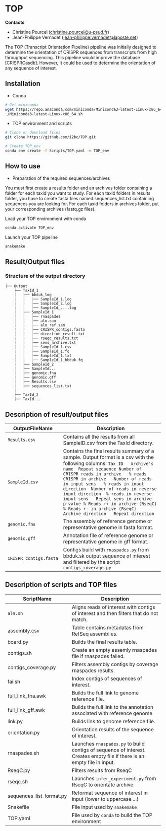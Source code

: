 # TOP

**Contacts**

- Christine Pourcel (<christine.pourcel@u-psud.fr>)
- Jean-Philippe Vernadet (<jean-philippe.vernadet@laposte.net>)

The TOP (Transcript Orientation Pipeline) pipeline was initially designed to determine the orientation of CRISPR sequences from transcripts from high throughput sequencing. This pipeline would improve the database [CRISPRCasdb]. However, it could be used to determine the orientation of any sequence of interest.

## Installation

* Conda

```bash
# Get miniconda 
wget https://repo.anaconda.com/miniconda/Miniconda3-latest-Linux-x86_64.sh;
./Miniconda3-latest-Linux-x86_64.sh
```

* TOP environment and scripts
```bash
# Clone or download files
git clone https://github.com/i2bc/TOP.git
```

```bash
# Create TOP_env
conda env create -f Scripts/TOP.yaml -n TOP_env
```
## How to use

* Preparation of the required sequences/archives

You must first create a results folder and an archives folder containing a folder for each taxid you want to study. For each taxid folders in results folder, you have to create fasta files named sequences_list.txt containing sequences you are looking for. For each taxid folders in archives folder, put your corresponding archives (fastq.gz files).

Load your TOP environment with conda
```bash
conda activate TOP_env
```

Launch your TOP pipeline

```bash
snakemake
```

## Result/Output files

### Structure of the output directory

```
├── Output
    ├── TaxId_1
    |	├── bbduk_log
    |	|	├── SampleId_1.log
    |	|	├── SampleId_2.log
    |	|	├── SampleId_....log        
    |	├── SampleId_1
    |	|	├──	rnaspades
    |	|	├── aln.sam
    |	|	├── aln_ref.sam
    |	|	├── CRISPR_contigs.fasta
    |	|	├── direction_result.txt
    |	|	├── rseqc_results.txt
    |	|	├── sens_archive.txt
    |	|	├── SampleId_1.csv
    |	|	├── SampleId_1.fq
    |	|	├── SampleId_1.txt
    |	|	├── SampleId_1_bbduk.fq
    |	├── SampleId_2
    |	├── SampleId...
    |	├── genomic.fna
    |	├── genomic.gff
    |	├── Results.csv
    |	├── sequences_list.txt
    |
    ├── TaxId_2
    ├── TaxId...
```

## Description of result/output files

|  OutputFileName | Description  |
|---|---|
| ```Results.csv```  |  Contains all the results from all SampleID.csv from the TaxId directory. |
| ```SampleId.csv```  |  Contains the final results summary of a sample. Output format is a csv with the following columns: ```Tax ID	Archive's name	Repeat sequence	Number of CRISPR reads in archive	% reads CRISPR in archive	Number of reads in input sens 	% reads in input direction 	Number of reads in reverse input direction 	% reads in reverse input sens	Repeat sens in archive	p-value	% Reads ++ in archive (RseqC)	% Reads +- in archive (RseqC)	Archive direction	Repeat direction``` |
| ```genomic.fna```  |  The assembly of reference genome or representative genome in fasta format.|
|```genomic.gff``` | Annotation file of reference genome or representative genome in gff format. |
|```CRISPR_contigs.fasta```|Contigs build with ```rnaspades.py``` from bbduk.sk output sequence of interest and filtered by the script ```contigs_coverage.py```|

## Description of scripts and TOP files

|  ScriptName | Description  |
|---|---|
| ```aln.sh```  |  Aligns reads of interest with contigs of interest and then filters that do not match. |
|  assembly.csv | Table contains metadatas from RefSeq assemblies.  |
| board.py  |  Builds the final results table. |
| contigs.sh  |Create an empty assemly rnaspades file if rnaspades failed.   |
|  contigs_coverage.py | Filters assembly contigs by coverage rnaspades results.  |
| fai.sh  |  Index contigs of sequences of interest. |
| full_link_fna.awk  | Builds the full link to genome reference file.  |
| full_link_gff.awk  | Builds the full link to the annotation associated with reference genome.  |
|  link.py | Builds link to genome reference file.  |
| orientation.py  | Orientation results of the sequence of interest.  |
| rnaspades.sh  | Launches ```rnaspades.py``` to build contigs of sequence of interest. Creates empty file if there is an empty file in input. |
| RseqC.py  | Filters results from RseqC  |
| rseqc.sh  | Launches ```infer_experiment.py``` from RseqC to orientate archive |
| sequences_list_format.py  | Reformat sequence of interest in input (lower to uppercase ...)  |
| Snakefile  | File input used by ```snakemake```  |
| TOP.yaml  | File used by ```conda``` to build the TOP environment  |

